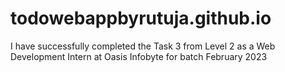 # todowebappbyrutuja.github.io
I have successfully completed the Task 3 from Level 2 as a Web Development Intern at Oasis Infobyte for batch February 2023 
